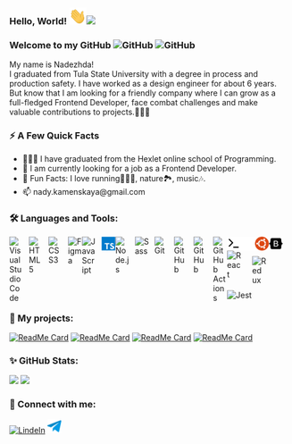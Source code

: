 ### Hello, World! <img src="https://raw.githubusercontent.com/ABSphreak/ABSphreak/master/gifs/Hi.gif" height="30px"><img src="https://github.com/TheDudeThatCode/TheDudeThatCode/blob/master/Assets/Earth.gif" height="30px">
### Welcome to my GitHub <img alt="GitHub" width="25px" src="https://user-images.githubusercontent.com/3369400/139447912-e0f43f33-6d9f-45f8-be46-2df5bbc91289.png#gh-dark-mode-only" /> <img alt="GitHub" width="25px" src="https://user-images.githubusercontent.com/3369400/139448065-39a229ba-4b06-434b-bc67-616e2ed80c8f.png#gh-light-mode-only" />
My name is Nadezhda!<br>
I graduated from Tula State University with a degree in process and production safety. I have worked as a design engineer for about 6 years. But know that I am looking for a friendly company where I can grow as a full-fledged Frontend Developer, face combat challenges and make valuable contributions to projects.👩🏻‍💻
### ⚡️ A Few Quick Facts
<ul>
  <li>👩🏻‍🎓 I have graduated from the Hexlet online school of Programming.</li>
  <li>🌱 I am currently looking for a job as a Frontend Developer.</li>
  <!-- <li>📙 Check out my <a href="">resume</a>.</li> -->
  <li>🎉 Fun Facts: I love running🏃🏻‍♀️, nature🏞, music🎶.</li>
  <li>📫 nady.kamenskaya@gmail.com</li>
</ul>

### 🛠️ Languages and Tools:
<img align="left" alt="Visual Studio Code" width="25px" src="https://cdn.jsdelivr.net/gh/devicons/devicon/icons/vscode/vscode-original.svg" style="padding-right:10px;" />
<img align="left" alt="HTML5" width="25px" src="https://cdn.jsdelivr.net/gh/devicons/devicon/icons/html5/html5-original.svg" style="padding-right:10px;" />
<img align="left" alt="CSS3" width="25px" src="https://cdn.jsdelivr.net/gh/devicons/devicon/icons/css3/css3-original.svg" style="padding-right:10px;" />
<img align="left" alt="Figma" width="25px" src="https://raw.githubusercontent.com/rahul-jha98/github_readme_icons/main/language_and_tools/square/figma/figma.svg" />
<img align="left" alt="JavaScript" width="25px" src="https://cdn.jsdelivr.net/gh/devicons/devicon/icons/javascript/javascript-original.svg" style="padding-right:10px;" />
<img align="left" alt="TypeScript" width="25px" src="https://raw.githubusercontent.com/devicons/devicon/master/icons/typescript/typescript-original.svg" />
<img align="left" alt="Node.js" width="25px" src="https://cdn.jsdelivr.net/gh/devicons/devicon/icons/nodejs/nodejs-original.svg" style="padding-right:10px;" />
<img align="left" alt="Sass" width="25px" src="https://cdn.jsdelivr.net/gh/devicons/devicon/icons/sass/sass-original.svg" style="padding-right:10px;" />
<img align="left" alt="Git" width="25px" src="https://cdn.jsdelivr.net/gh/devicons/devicon/icons/git/git-original.svg" style="padding-right:10px;" />
<img align="left" alt="GitHub" width="25px" src="https://user-images.githubusercontent.com/3369400/139447912-e0f43f33-6d9f-45f8-be46-2df5bbc91289.png#gh-dark-mode-only" style="padding-right:10px;" /><img align="left" alt="GitHub" width="25px" src="https://user-images.githubusercontent.com/3369400/139448065-39a229ba-4b06-434b-bc67-616e2ed80c8f.png#gh-light-mode-only" style="padding-right:10px;" />
<img align="left" alt="GitHub Actions" width="25px"src="https://avatars0.githubusercontent.com/u/44036562" />
<img align="left" alt="Terminal" width="25px" src="./img/terminal-light.svg#gh-light-mode-only" /><img align="left" alt="Terminal" width="25px" src="./img/terminal-dark.svg#gh-dark-mode-only" />
<img align="left" alt="Ubuntu" width="25px" src="https://raw.githubusercontent.com/github/explore/master/topics/ubuntu/ubuntu.png" />
<img align="left" alt="Bootstrap" width="25px" src="https://raw.githubusercontent.com/devicons/devicon/master/icons/bootstrap/bootstrap-plain.svg" />
<img align="left" alt="React" width="25px" src="https://cdn.jsdelivr.net/gh/devicons/devicon/icons/react/react-original.svg" style="padding-right:10px;" />
<img align="left" alt="Redux" width="25px" src="https://profilinator.rishav.dev/skills-assets/redux-original.svg" style="margin: 10px" /> 
<img alt="Jest" width="25px" src="https://www.vectorlogo.zone/logos/jestjsio/jestjsio-icon.svg" />

### 🚀 My projects:
[![ReadMe Card](https://github-readme-stats.vercel.app/api/pin/?username=NadyKamenskaya&repo=frontend-project-12&theme=dark&bg_color=00000000&)](https://github.com/NadyKamenskaya/frontend-project-12)
[![ReadMe Card](https://github-readme-stats.vercel.app/api/pin/?username=NadyKamenskaya&repo=frontend-project-11&theme=dark&bg_color=00000000&)](https://github.com/NadyKamenskaya/frontend-project-11)
[![ReadMe Card](https://github-readme-stats.vercel.app/api/pin/?username=NadyKamenskaya&repo=frontend-project-46&theme=dark&bg_color=00000000&)](https://github.com/NadyKamenskaya/frontend-project-46)
[![ReadMe Card](https://github-readme-stats.vercel.app/api/pin/?username=NadyKamenskaya&repo=frontend-project-44&theme=dark&bg_color=00000000&)](https://github.com/NadyKamenskaya/frontend-project-44)

### ✨ GitHub Stats:
<img height="50%" width="auto" src ="https://github-readme-stats.vercel.app/api?username=NadyKamenskaya&show_icons=true&count_private=true&theme=dark&bg_color=00000000">
<img height="50%" width="auto" src ="https://github-readme-stats.vercel.app/api/top-langs/?username=NadyKamenskaya&layout=compact&theme=dark&bg_color=00000000">

### 🔗 Connect with me:
<a align="left" href="https://www.linkedin.com/in/nady-kamenskaya" target="blank"><img alt="LindeIn" height="25px" src="https://raw.githubusercontent.com/rahuldkjain/github-profile-readme-generator/master/src/images/icons/Social/linked-in-alt.svg" /></a>
<a align="left" href="https://t.me/Nady_Kam"><img alt="Telegram" height="25px" src="./img/telegram.png" /></a>

<!--
**NadyKamenskaya/NadyKamenskaya** is a ✨ _special_ ✨ repository because its `README.md` (this file) appears on your GitHub profile.

Here are some ideas to get you started:

- 🔭 I’m currently working on ...
- 🌱 I’m currently learning ...
- 👯 I’m looking to collaborate on ...
- 🤔 I’m looking for help with ...
- 💬 Ask me about ...
- 📫 How to reach me: ...
- 😄 Pronouns: ...
- ⚡ Fun fact: ...
-->
